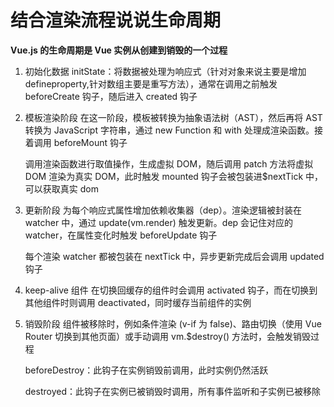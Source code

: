 # 结合渲染流程说说生命周期

**Vue.js 的生命周期是 Vue 实例从创建到销毁的一个过程**

1. 初始化数据
   initState：将数据被处理为响应式（针对对象来说主要是增加 defineproperty,针对数组主要是重写方法），通常在调用之前触发 beforeCreate 钩子，随后进入 created 钩子

2. 模板渲染阶段
   在这一阶段，模板被转换为抽象语法树（AST），然后再将 AST 转换为 JavaScript 字符串，通过 new Function 和 with 处理成渲染函数。接着调用 beforeMount 钩子

   调用渲染函数进行取值操作，生成虚拟 DOM，随后调用 patch 方法将虚拟 DOM 渲染为真实 DOM，此时触发 mounted 钩子会被包装进$nextTick 中，可以获取真实 dom

3. 更新阶段
   为每个响应式属性增加依赖收集器（dep）。渲染逻辑被封装在 watcher 中，通过 update(vm.render) 触发更新。dep 会记住对应的 watcher，在属性变化时触发 beforeUpdate 钩子

   每个渲染 watcher 都被包装在 nextTick 中，异步更新完成后会调用 updated 钩子

4. keep-alive 组件
   在切换回缓存的组件时会调用 activated 钩子，而在切换到其他组件时则调用 deactivated，同时缓存当前组件的实例

5. 销毁阶段
   组件被移除时，例如条件渲染 (v-if 为 false)、路由切换（使用 Vue Router 切换到其他页面）或手动调用 vm.$destroy() 方法时，会触发销毁过程

   beforeDestroy：此钩子在实例销毁前调用，此时实例仍然活跃

   destroyed：此钩子在实例已被销毁时调用，所有事件监听和子实例已被移除
